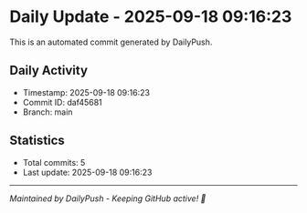 # Daily Update - 2025-09-18 09:16:23

This is an automated commit generated by DailyPush.

## Daily Activity
- Timestamp: 2025-09-18 09:16:23
- Commit ID: daf45681
- Branch: main

## Statistics
- Total commits: 5
- Last update: 2025-09-18 09:16:23

---
*Maintained by DailyPush - Keeping GitHub active! 🚀*
